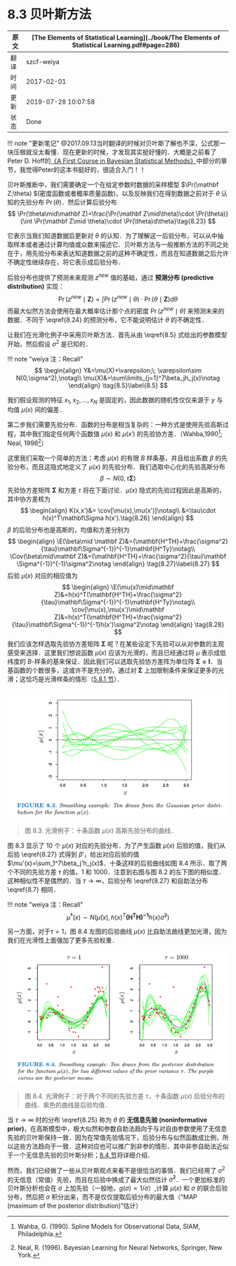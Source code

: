 # 8.3 贝叶斯方法

| 原文   | [The Elements of Statistical Learning](../book/The Elements of Statistical Learning.pdf#page=286) |
| ---- | ---------------------------------------- |
| 翻译   | szcf-weiya                               |
| 时间   | 2017-02-01                               |
| 更新   | 2019-07-28 10:07:58                               |
| 状态 | Done|


!!! note "更新笔记"
    @2017.09.13当时翻译的时候对贝叶斯了解也不深，公式那一块压根就没太看懂．现在更新的时候，才发现其实挺好懂的．大概是之前看了Peter D. Hoff的[《A First Course in Bayesian Statistical Methods》](../references/A_First_Course_in_Bayesian_Statistical_Methods.pdf)中部分的章节，我觉得Peter的这本书挺好的，很适合入门！！

贝叶斯推断中，我们需要确定一个在给定参数时数据的采样模型 $\Pr(\mathbf Z;\theta) $(密度函数或者概率质量函数)，以及反映我们在得到数据之前对于 $\theta$ 认知的先验分布 $\Pr(\theta)$．然后计算后验分布
$$
\Pr(\theta\mid\mathbf Z)=\frac{\Pr(\mathbf Z\mid\theta)\cdot \Pr(\theta)}{\int \Pr(\mathbf Z\mid \theta)\cdot \Pr(\theta)d\theta}\tag{8.23}
$$

它表示当我们知道数据后更新对 $\theta$ 的认知．为了理解这一后验分布，可以从中抽取样本或者通过计算均值或众数来描述它．贝叶斯方法与一般推断方法的不同之处在于，用先验分布来表达知道数据之前的这种不确定性，而且在知道数据之后允许不确定性继续存在，将它表示成后验分布．

后验分布也提供了预测未来观测 $z^{new}$ 值的基础，通过 **预测分布 (predictive distribution)** 实现：
$$
\Pr(z^{new}\mid \mathbf  Z)=\int \Pr(z^{new}\mid \theta)\cdot \Pr(\theta\mid \mathbf Z)d\theta\tag{8.24}\label{8.24}
$$
而最大似然方法会使用在最大概率估计那个点的密度 $\Pr(z^{new}\mid \hat\theta)$ 来预测未来的数据．不同于 \eqref{8.24} 的预测分布，它不能说明估计 $\theta$ 的不确定性．

让我们在光滑化例子中采用贝叶斯方法．首先从由 \eqref{8.5} 式给出的参数模型开始，然后假设 $\sigma^2$ 是已知的．

!!! note "weiya 注：Recall"
    $$
    \begin{align}
    Y&=\mu(X)+\varepsilon;\; \varepsilon\sim N(0,\sigma^2),\notag\\
    \mu(X)&=\sum\limits_{j=1}^7\beta_jh_j(x)\notag
    \end{align}
    \tag{8.5}\label{8.5}
    $$

我们假设观测的特征 $x_1,x_2,\ldots,x_N$ 是固定的，因此数据的随机性仅仅来源于 $y$ 与均值 $\mu(x)$ 间的偏差．

第二步我们需要先验分布．函数的分布是相当复杂的：一种方式是使用先验高斯过程，其中我们指定任何两个函数值 $\mu(x)$ 和 $\mu(x')$ 的先验协方差．（Wahba,1990[^1]; Neal, 1996[^2]）

这里我们采取一个简单的方法：考虑 $\mu(x)$ 的有限 $B$ 样条基，并且给出系数 $\beta$ 的先验分布，而且这隐式地定义了 $\mu(x)$ 的先验分布．我们选取中心化的先验高斯分布
$$
\beta\sim N(0,\tau\mathbf \Sigma)\tag{8.25}\label{8.25}
$$
先验协方差矩阵 $\mathbf \Sigma$ 和方差 $\tau$ 将在下面讨论．$\mu(x)$ 隐式的先验过程因此是高斯的，其中协方差核为
$$
\begin{align}
K(x,x')&= \cov[\mu(x),\mu(x')]\notag\\
&=\tau\cdot h(x)^T\mathbf\Sigma h(x').\tag{8.26}
\end{align}
$$
$\beta$ 的后验分布也是高斯的，均值和方差分别为
$$
\begin{align}
\E(\beta\mid \mathbf Z)&=(\mathbf{H^TH}+\frac{\sigma^2}{\tau}\mathbf\Sigma^{-1})^{-1}\mathbf{H^Ty}\notag\\
\Cov(\beta\mid\mathbf Z)&=(\mathbf{H^TH}+\frac{\sigma^2}{\tau}\mathbf \Sigma^{-1})^{-1}\sigma^2\notag
\end{align}
\tag{8.27}\label{8.27}
$$
后验 $\mu(x)$ 对应的相应值为
$$
\begin{align}
\E(\mu(x)\mid\mathbf Z)&=h(x)^T(\mathbf{H^TH}+\frac{\sigma^2}{\tau}\mathbf\Sigma^{-1})^{-1}\mathbf{H^Ty}\notag\\
\cov[\mu(x),\mu(x')\mid\mathbf Z]&=h(x)^T(\mathbf{H^TH}+\frac{\sigma^2}{\tau}\mathbf\Sigma^{-1})^{-1}h(x')\sigma^2\notag
\end{align}
\tag{8.28}
$$
我们应该怎样选取先验协方差矩阵 $\mathbf \Sigma$ 呢？在某些设定下先验可以从对参数的主观感受来选择．这里我们想说函数 $\mu(x)$ 应该为光滑的，而且已经通过将 $\mu$ 表示成低纬度的 $B$-样条的基来保证．因此我们可以选取先验协方差阵为单位阵 $\mathbf {\Sigma=I}$．当基函数的个数很多，这或许不是充分的，通过对 $\mathbf\Sigma$ 上加限制条件来保证更多的光滑；这恰巧是光滑样条的情形（[5.8.1 节](../05-Basis-Expansions-and-Regularization/5.8-Regularization-and-Reproducing-Kernel-Hibert-Spaces/index.html)）．

![](../img/08/fig8.3.png)

> 图 8.3. 光滑例子：十条函数 $\mu(x)$ 高斯先验分布的曲线．

图 8.3 显示了 10 个 $\mu(x)$ 对应的先验分布．为了产生函数 $\mu(x)$ 后验的值，我们从后验 \eqref{8.27} 式得到 $\beta'$，给出对应后验的值 $\mu'(x)=\sum_1^7\beta_j'h_j(x)$．十条这样的后验曲线如图 8.4 所示．取了两个不同的先验方差 $\tau$ 的值，1 和 1000．注意到右图与图 8.2 的左下图的相似度．这种相似性不是偶然的．当 $\tau\longrightarrow \infty$，后验分布 \eqref{8.27} 和自助法分布 \eqref{8.7} 相同．

!!! note "weiya 注：Recall"
    $$
    \hat\mu^*(x)\sim N(\hat \mu(x), h(x)^T\mathbf{(H^TH)^{-1}}h(x)\hat\sigma^2)\tag{8.7}\label{8.7}
    $$

另一方面，对于$\tau=1$，图 8.4 左图的后验曲线 $\mu(x)$ 比自助法曲线更加光滑，因为我们在光滑性上面强加了更多先验权重．

![](../img/08/fig8.4.png)

> 图 8.4. 光滑例子：对于两个不同的先验方差 $\tau$，十条函数 $\mu(x)$ 后验分布的曲线．紫色的曲线是后验均值．

当 $\tau\rightarrow \infty$ 时的分布 \eqref{8.25} 称为 $\theta$ 的 **无信息先验 (noninformative prior)**，在高斯模型中，极大似然和参数自助法趋向于与对自由参数使用了无信息先验的贝叶斯保持一致．因为在常值先验情况下，后验分布与似然函数成比例，所以这些方法趋向于一致．这种对应也可以推广到非参的情形．其中非参自助法近似于一个无信息先验的贝叶斯分析；[8.4 节](8.4-Relationship-Between-the-Bootstrap-and-Bayesian-Inference/index.html)将详细介绍．

然而，我们已经做了一些从贝叶斯观点来看不是很恰当的事情．我们已经用了 $\sigma^2$ 的无信息（常值）先验，而且在后验中换成了最大似然估计 $\hat\sigma^2$．一个更加标准的贝叶斯分析也会在 $\sigma$ 上加先验（一般地，$g(\sigma)\propto 1/\sigma$）,计算 $\mu(x)$ 和 $\sigma$ 的联合后验分布，然后把 $\sigma$ 积分出来，而不是仅仅提取后验分布的最大值（“MAP (maximum of the posterior distribution)”估计）

[^1]: Wahba, G. (1990). Spline Models for Observational Data, SIAM, Philadelphia.
[^2]: Neal, R. (1996). Bayesian Learning for Neural Networks, Springer, New York.
